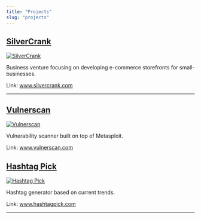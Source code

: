 ```yaml
---
title: "Projects"
slug: "projects"
---
```

## [SilverCrank](https://www.silvercrank.com)

[![SilverCrank](/images/silvercrank.jpg)](https://www.silvercrank.com)

Business venture focusing on developing e-commerce storefronts for small-businesses.

Link: www.silvercrank.com
<hr>

## [Vulnerscan](https://www.vulnerscan.com)

[![Vulnerscan](/images/vulnerscan.png)](http://www.vulnerscan.com)

Vulnerability scanner built on top of Metasploit.

Link: www.vulnerscan.com

## [Hashtag Pick](http://www.hashtagpick.com)

[![Hashtag Pick](/images/hashtagpick.png)](http://www.hashtagpick.com)

Hashtag generator based on current trends.

Link: www.hashtagpick.com
<hr>

